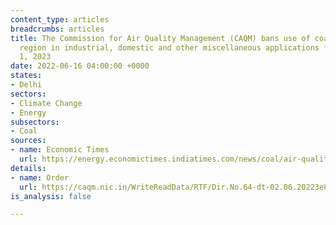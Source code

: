 ```yaml
---
content_type: articles
breadcrumbs: articles
title: The Commission for Air Quality Management (CAQM) bans use of coal in Delhi-NCR
  region in industrial, domestic and other miscellaneous applications from January
  1, 2023
date: 2022-06-16 04:00:00 +0000
states:
- Delhi
sectors:
- Climate Change
- Energy
subsectors:
- Coal
sources:
- name: Economic Times
  url: https://energy.economictimes.indiatimes.com/news/coal/air-quality-panel-bans-use-of-coal-in-delhi-ncr-from-next-year/92078638
details:
- name: Order
  url: https://caqm.nic.in/WriteReadData/RTF/Dir.No.64-dt-02.06.20223e8419cb-1289-42f7-b64d-1cff8c83f10a.pdf
is_analysis: false

---
```

